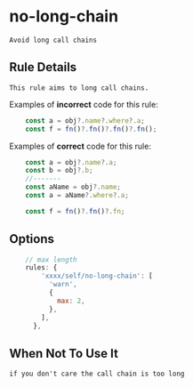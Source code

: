 # no-long-chain

    Avoid long call chains


## Rule Details

    This rule aims to long call chains.

Examples of **incorrect** code for this rule:

```js
    const a = obj?.name?.where?.a;
    const f = fn()?.fn()?.fn()?.fn();

```

Examples of **correct** code for this rule:

```js
    const a = obj?.name?.a;
    const b = obj?.b;
    //-------
    const aName = obj?.name;
    const a = aName?.where?.a;

    const f = fn()?.fn()?.fn;

```

## Options

```js
    // max length
    rules: {
        'xxxx/self/no-long-chain': [
          'warn',
          {
            max: 2,
          },
        ],
      },

```

## When Not To Use It

    if you don't care the call chain is too long
